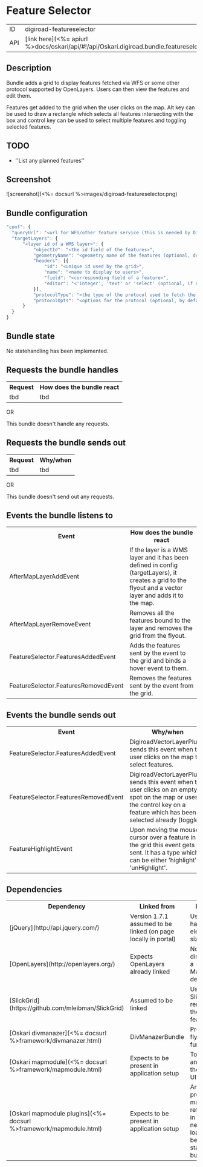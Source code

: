 # Feature Selector

<table>
  <tr>
    <td>ID</td><td>digiroad-featureselector</td>
  </tr>
  <tr>
    <td>API</td><td>[link here](<%= apiurl %>docs/oskari/api/#!/api/Oskari.digiroad.bundle.featureselector.FeatureSelectorBundleInstance)</td>
  </tr>
</table>

## Description

Bundle adds a grid to display features fetched via WFS or some other protocol supported by OpenLayers. Users can then view the features and edit them.

Features get added to the grid when the user clicks on the map. Alt key can be used to draw a rectangle which selects all features intersecting with the box and control key can be used to select multiple features and toggling selected features.

## TODO

* ''List any planned features''

## Screenshot

![screenshot](<%= docsurl %>images/digiroad-featureselector.png)

## Bundle configuration

```javascript
"conf": {
  "queryUrl": "<url for WFS/other feature service (this is needed by DigiroadVectorLayerPlugin)>",
  "targetLayers": {
      "<layer id of a WMS layer>": {
          "objectId": "<the id field of the features>",
          "geometryName": "<geometry name of the features (optional, defaults to 'the_geom')>",
          "headers": [{
              "id": "<unique id used by the grid>",
              "name": "<name to display to users>",
              "field": "<corresponding field of a feature>",
              "editor": "<'integer', 'text' or 'select' (optional, if not specified, the data field is not editable)>"
          }],
          "protocolType": "<the type of the protocol used to fetch the features (optional, defaults to 'WFS')>",
          "protocolOpts": "<options for the protocol (optional, by default uses what it can get from the WMS layer, like featureType)>"
      }
  }
}
```

## Bundle state

No statehandling has been implemented.

## Requests the bundle handles

<table>
  <tr>
    <th>Request</th><th>How does the bundle react</th>
  </tr>
  <tr>
    <td>tbd</td><td>tbd</td>
  </tr>
</table>

OR

This bundle doesn't handle any requests.

## Requests the bundle sends out

<table>
  <tr>
    <th>Request</th><th>Why/when</th>
  </tr>
  <tr>
    <td>tbd</td><td>tbd</td>
  </tr>
</table>

OR

This bundle doesn't send out any requests.

## Events the bundle listens to

<table>
  <tr>
    <th>Event</th><th>How does the bundle react</th>
  </tr>
  <tr>
    <td>AfterMapLayerAddEvent</td><td>If the layer is a WMS layer and it has been defined in config (targetLayers), it creates a grid to the flyout and a vector layer and adds it to the map.</td>
  </tr>
  <tr>
    <td>AfterMapLayerRemoveEvent</td><td>Removes all the features bound to the layer and removes the grid from the flyout.</td>
  </tr>
  <tr>
    <td>FeatureSelector.FeaturesAddedEvent</td><td>Adds the features sent by the event to the grid and binds a hover event to them.</td>
  </tr>
  <tr>
    <td>FeatureSelector.FeaturesRemovedEvent</td><td>Removes the features sent by the event from the grid.</td>
  </tr>
</table>

## Events the bundle sends out

<table>
  <tr>
    <th>Event</th><th>Why/when</th>
  </tr>
  <tr>
    <td>FeatureSelector.FeaturesAddedEvent</td><td>DigiroadVectorLayerPlugin sends this event when the user clicks on the map to select features.</td>
  </tr>
  <tr>
    <td>FeatureSelector.FeaturesRemovedEvent</td><td>DigiroadVectorLayerPlugin sends this event when the user clicks on an empty spot on the map or uses the control key on a feature which has been selected already (toggle).</td>
  </tr>
  <tr>
    <td>FeatureHighlightEvent</td><td>Upon moving the mouse cursor over a feature in the grid this event gets sent. It has a type which can be either 'highlight' or 'unHighlight'.</td>
  </tr>
</table>

## Dependencies

<table>
  <tr>
    <th>Dependency</th><th>Linked from</th><th>Purpose</th>
  </tr>
  <tr>
    <td> [jQuery](http://api.jquery.com/) </td>
    <td> Version 1.7.1 assumed to be linked (on page locally in portal) </td>
    <td> Used to handle map element sizing </td>
  </tr>
  <tr>
    <td> [OpenLayers](http://openlayers.org/) </td>
    <td> Expects OpenLayers already linked </td>
    <td> Not used directly but a MapModule dependency </td>
  </tr>
  <tr>
    <td> [SlickGrid](https://github.com/mleibman/SlickGrid) </td>
    <td> Assumed to be linked </td>
    <td> Uses SlickGrid for rendering the features. </td>
  </tr>
  <tr>
    <td> [Oskari divmanazer](<%= docsurl %>framework/divmanazer.html) </td>
    <td> DivManazerBundle </td>
    <td> Provides flyout/tile functionality</td>
  </tr>
  <tr>
    <td> [Oskari mapmodule](<%= docsurl %>framework/mapmodule.html) </td>
    <td> Expects to be present in application setup </td>
    <td> To initialize and show the map on UI </td>
  </tr>
  <tr>
    <td> [Oskari mapmodule plugins](<%= docsurl %>framework/mapmodule.html) </td>
    <td> Expects to be present in application setup </td>
    <td> Any bundle providing a map plugin referenced in config needs to be loaded before starting this bundle </td>
  </tr>
</table>
